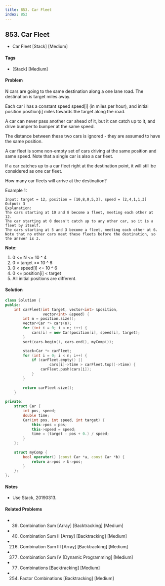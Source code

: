 ```yaml
---
title: 853. Car Fleet
index: 853
---
```


## 853. Car Fleet
- Car Fleet [Stack] [Medium]

#### Tags
- [Stack] [Medium]

#### Problem
N cars are going to the same destination along a one lane road.  The destination is target miles away.

Each car i has a constant speed speed[i] (in miles per hour), and initial position position[i] miles towards the target along the road.

A car can never pass another car ahead of it, but it can catch up to it, and drive bumper to bumper at the same speed.

The distance between these two cars is ignored - they are assumed to have the same position.

A car fleet is some non-empty set of cars driving at the same position and same speed.  Note that a single car is also a car fleet.

If a car catches up to a car fleet right at the destination point, it will still be considered as one car fleet.

How many car fleets will arrive at the destination?

Example 1:

    Input: target = 12, position = [10,8,0,5,3], speed = [2,4,1,1,3]
    Output: 3
    Explanation:
    The cars starting at 10 and 8 become a fleet, meeting each other at 12.
    The car starting at 0 doesn't catch up to any other car, so it is a fleet by itself.
    The cars starting at 5 and 3 become a fleet, meeting each other at 6.
    Note that no other cars meet these fleets before the destination, so the answer is 3.

**Note**:

1. 0 <= N <= 10 ^ 4
2. 0 < target <= 10 ^ 6
3. 0 < speed[i] <= 10 ^ 6
4. 0 <= position[i] < target
5. All initial positions are different.

#### Solution
``` C++
class Solution {
public:
    int carFleet(int target, vector<int> &position, 
                 vector<int> &speed) {
        int n = position.size();
        vector<Car *> cars(n);
        for (int i = 0; i < n; i++) {
            cars[i] = new Car(position[i], speed[i], target);
        }
        sort(cars.begin(), cars.end(), myComp());

        stack<Car *> carFleet;
        for (int i = 0; i < n; i++) {
            if (carFleet.empty() || 
                    cars[i]->time > carFleet.top()->time) {
                carFleet.push(cars[i]);
            }
        }
        
        return carFleet.size();
    }
    
private:
    struct Car {
        int pos, speed;
        double time;
        Car(int pos, int speed, int target) {
            this->pos = pos;
            this->speed = speed;
            time = (target - pos + 0.) / speed;
        }
    };
    
    struct myComp {
        bool operator() (const Car *a, const Car *b) {
            return a->pos > b->pos;
        }
    };
};
```

#### Notes
- Use Stack, 20190313.

#### Related Problems
- 39. Combination Sum [Array] [Backtracking] [Medium]
- 40. Combination Sum II [Array] [Backtracking] [Medium]
- 216. Combination Sum III [Array] [Backtracking] [Medium]
- 377. Combination Sum IV [Dynamic Programming] [Medium]
- 77. Combinations [Backtracking] [Medium]
- 254. Factor Combinations [Backtracking] [Medium]
